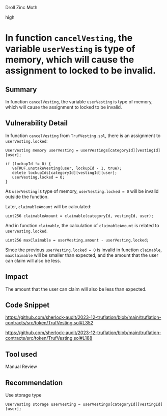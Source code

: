 Droll Zinc Moth

high

# In function `cancelVesting`, the variable `userVesting` is type of memory, which will cause the assignment to locked to be invalid.

## Summary

In function `cancelVesting`, the variable `userVesting` is type of memory, which will cause the assignment to locked to be invalid.

## Vulnerability Detail

In function `cancelVesting` from `TrufVesting.sol`, there is an assignment to `userVesting.locked`:

```solidity
UserVesting memory userVesting = userVestings[categoryId][vestingId][user];

if (lockupId != 0) {
   veTRUF.unstakeVesting(user, lockupId - 1, true);
   delete lockupIds[categoryId][vestingId][user];
   userVesting.locked = 0;
}
```

As `userVesting` is type of memory, `userVesting.locked = 0` will be invalid outside the function.

Later, `claimableAmount` will be calculated:

```solidity
uint256 claimableAmount = claimable(categoryId, vestingId, user);
```

And in function `claimable`, the calculation of `claimableAmount` is related to `userVesting.locked`. 

```solidity
uint256 maxClaimable = userVesting.amount - userVesting.locked;
```

Since the previous `userVesting.locked = 0` is invalid in function `claimable`, `maxClaimable` will be smaller than expected, and the amount that the user can claim will also be less.

## Impact

The amount that the user can claim will also be less than expected.

## Code Snippet

https://github.com/sherlock-audit/2023-12-truflation/blob/main/truflation-contracts/src/token/TrufVesting.sol#L352

https://github.com/sherlock-audit/2023-12-truflation/blob/main/truflation-contracts/src/token/TrufVesting.sol#L188

## Tool used

Manual Review

## Recommendation

Use storage type

```solidity
UserVesting storage userVesting = userVestings[categoryId][vestingId][user];
```